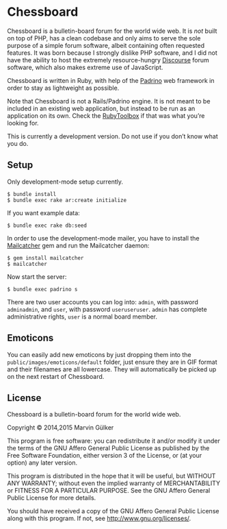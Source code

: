 Chessboard
==========

Chessboard is a bulletin-board forum for the world wide web. It is
*not* built on top of PHP, has a clean codebase and only aims to serve
the sole purpose of a simple forum software, albeit containing often
requested features. It was born because I strongly dislike PHP
software, and I did not have the ability to host the extremely
resource-hungry [Discourse](http://disource.org) forum software, which
also makes extreme use of JavaScript.

Chessboard is written in Ruby, with help of the
[Padrino](http://padrinorb.com) web framework in order to stay as
lightweight as possible.

Note that Chessboard is not a Rails/Padrino engine. It is not meant to
be included in an existing web application, but instead to be run as
an application on its own. Check the
[RubyToolbox](https://www.ruby-toolbox.com/categories/forum_systems)
if that was what you’re looking for.

This is currently a development version. Do not use if you don’t know
what you do.

Setup
-----

Only development-mode setup currently.

~~~~~~~~~~~~~~~~~~~~~
$ bundle install
$ bundle exec rake ar:create initialize
~~~~~~~~~~~~~~~~~~~~~

If you want example data:

~~~~~~~~~~~~~~~~~~~~~
$ bundle exec rake db:seed
~~~~~~~~~~~~~~~~~~~~~

In order to use the development-mode mailer, you have to install the
[Mailcatcher](http://mailcatcher.me) gem and run the Mailcatcher
daemon:

~~~~~~~~~~~~~~~~~~~~~~~~~~~~~~
$ gem install mailcatcher
$ mailcatcher
~~~~~~~~~~~~~~~~~~~~~~~~~~~~~~

Now start the server:

~~~~~~~~~~~~~~~~~~~~~~~~~~~~~~
$ bundle exec padrino s
~~~~~~~~~~~~~~~~~~~~~~~~~~~~~~

There are two user accounts you can log into: `admin`, with password
`adminadmin`, and `user`, with password `useruseruser`. `admin` has
complete administrative rights, `user` is a normal board member.

Emoticons
---------

You can easily add new emoticons by just dropping them into the
`public/images/emoticons/default` folder, just ensure they are in GIF
format and their filenames are all lowercase. They will automatically
be picked up on the next restart of Chessboard.

License
-------

Chessboard is a bulletin-board forum for the world wide web.

Copyright © 2014,2015  Marvin Gülker

This program is free software: you can redistribute it and/or modify
it under the terms of the GNU Affero General Public License as published by
the Free Software Foundation, either version 3 of the License, or
(at your option) any later version.

This program is distributed in the hope that it will be useful,
but WITHOUT ANY WARRANTY; without even the implied warranty of
MERCHANTABILITY or FITNESS FOR A PARTICULAR PURPOSE.  See the
GNU Affero General Public License for more details.

You should have received a copy of the GNU Affero General Public License
along with this program.  If not, see <http://www.gnu.org/licenses/>.
